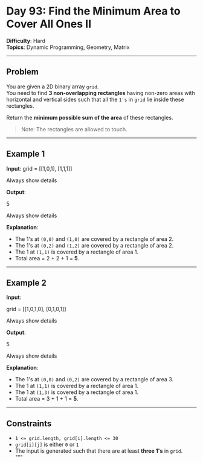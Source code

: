 # Day 93: Find the Minimum Area to Cover All Ones II

**Difficulty**: Hard  
**Topics**: Dynamic Programming, Geometry, Matrix  

---

## Problem

You are given a 2D binary array `grid`.  
You need to find **3 non-overlapping rectangles** having non-zero areas with horizontal and vertical sides such that all the `1's` in `grid` lie inside these rectangles.

Return the **minimum possible sum of the area** of these rectangles.

> Note: The rectangles are allowed to touch.

---

## Example 1

**Input**:
grid = [[1,0,1],
[1,1,1]]

Always show details

**Output**:


5

Always show details

**Explanation**:  
- The 1's at `(0,0)` and `(1,0)` are covered by a rectangle of area 2.  
- The 1's at `(0,2)` and `(1,2)` are covered by a rectangle of area 2.  
- The 1 at `(1,1)` is covered by a rectangle of area 1.  
- Total area = 2 + 2 + 1 = **5**.

---

## Example 2

**Input**:


grid = [[1,0,1,0],
[0,1,0,1]]

Always show details

**Output**:


5

Always show details

**Explanation**:  
- The 1's at `(0,0)` and `(0,2)` are covered by a rectangle of area 3.  
- The 1 at `(1,1)` is covered by a rectangle of area 1.  
- The 1 at `(1,3)` is covered by a rectangle of area 1.  
- Total area = 3 + 1 + 1 = **5**.

---

## Constraints
- `1 <= grid.length, grid[i].length <= 30`  
- `grid[i][j]` is either `0` or `1`  
- The input is generated such that there are at least **three 1's** in `grid`.  
"""
